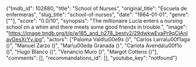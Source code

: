 {"tmdb_id": 102880, "title": "School of Nurses", "original_title": "Escuela de enfermeras", "slug_title": "school-of-nurses", "date": "1964-01-01", "genre": [""], "score": "0.0/10", "synopsis": "The millionaire Lucia enters a nursing school on a whim and there meets some good friends in trouble.", "image": "https://image.tmdb.org/t/p/w185_and_h278_bestv2/29dwkwEyaPr9qCjAnIavGesXrYy.jpg", "actors": ["Paloma Vald\u00e9s ()", "Carlos Larra\u00f1aga ()", "Manuel Zarzo ()", "Mar\u00eda Granada ()", "Carlota Avenda\u00f1o ()", "Hugo Blanco ()", "Venancio Muro ()", "Margot Cottens ()"], "comments": [], "recommandations_id": [], "youtube_key": "notfound"}